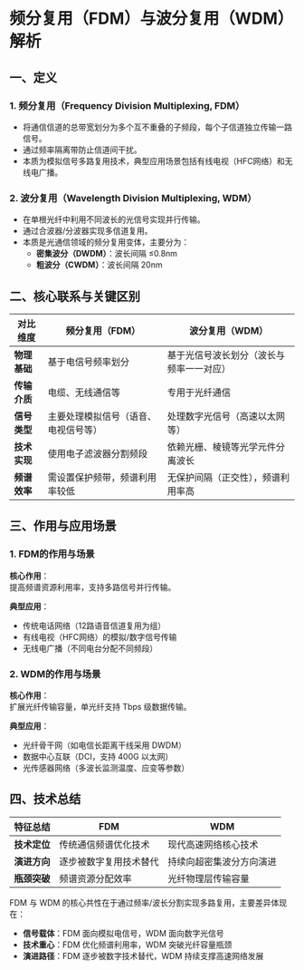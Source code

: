# 频分复用（FDM）与波分复用（WDM）解析

## 一、定义

### 1. 频分复用（Frequency Division Multiplexing, FDM）

-   将通信信道的总带宽划分为多个互不重叠的子频段，每个子信道独立传输一路信号。
-   通过频率隔离带防止信道间干扰。
-   本质为模拟信号多路复用技术，典型应用场景包括有线电视（HFC网络）和无线电广播。

### 2. 波分复用（Wavelength Division Multiplexing, WDM）

-   在单根光纤中利用不同波长的光信号实现并行传输。
-   通过合波器/分波器实现多信道复用。
-   本质是光通信领域的频分复用变体，主要分为：
    -   **密集波分（DWDM）**：波长间隔 ≤0.8nm
    -   **粗波分（CWDM）**：波长间隔 20nm

## 二、核心联系与关键区别

| 对比维度     | 频分复用（FDM）                      | 波分复用（WDM）                          |
|--------------|--------------------------------------|------------------------------------------|
| **物理基础** | 基于电信号频率划分                   | 基于光信号波长划分（波长与频率一一对应） |
| **传输介质** | 电缆、无线通信等                     | 专用于光纤通信                           |
| **信号类型** | 主要处理模拟信号（语音、电视信号等） | 处理数字光信号（高速以太网等）           |
| **技术实现** | 使用电子滤波器分割频段               | 依赖光栅、棱镜等光学元件分离波长         |
| **频谱效率** | 需设置保护频带，频谱利用率较低       | 无保护间隔（正交性），频谱利用率高       |

## 三、作用与应用场景

### 1. FDM的作用与场景

**核心作用**：\
提高频谱资源利用率，支持多路信号并行传输。

**典型应用**：

-   传统电话网络（12路语音信道复用为组）
-   有线电视（HFC网络）的模拟/数字信号传输
-   无线电广播（不同电台分配不同频段）

### 2. WDM的作用与场景

**核心作用**：\
扩展光纤传输容量，单光纤支持 Tbps 级数据传输。

**典型应用**：

-   光纤骨干网（如电信长距离干线采用 DWDM）
-   数据中心互联（DCI，支持 400G 以太网）
-   光传感器网络（多波长监测温度、应变等参数）

## 四、技术总结

| 特征总结     | FDM                    | WDM                      |
|--------------|------------------------|--------------------------|
| **技术定位** | 传统通信频谱优化技术   | 现代高速网络核心技术     |
| **演进方向** | 逐步被数字复用技术替代 | 持续向超密集波分方向演进 |
| **瓶颈突破** | 频谱资源分配效率       | 光纤物理层传输容量       |

FDM 与 WDM 的核心共性在于通过频率/波长分割实现多路复用，主要差异体现在：

-   **信号载体**：FDM 面向模拟电信号，WDM 面向数字光信号
-   **技术重心**：FDM 优化频谱利用率，WDM 突破光纤容量瓶颈
-   **演进路径**：FDM 逐步被数字技术替代，WDM 持续支撑高速网络发展
